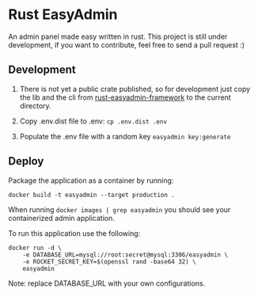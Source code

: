 # Rust EasyAdmin

An admin panel made easy written in rust.
This project is still under development, if you want to contribute, feel free to send a pull request :)

## Development
1. There is not yet a public crate published, so for development just copy the lib and the cli from [rust-easyadmin-framework](https://github.com/edenreich/rust-easyadmin-framework) to the current directory.

2. Copy .env.dist file to .env: `cp .env.dist .env`

3. Populate the .env file with a random key `easyadmin key:generate`

## Deploy
Package the application as a container by running:
```
docker build -t easyadmin --target production .
```

When running `docker images | grep easyadmin` you should see your containerized admin application.

To run this application use the following:
```
docker run -d \
    -e DATABASE_URL=mysql://root:secret@mysql:3306/easyadmin \
    -e ROCKET_SECRET_KEY=$(openssl rand -base64 32) \
    easyadmin
```

Note: replace DATABASE_URL with your own configurations.